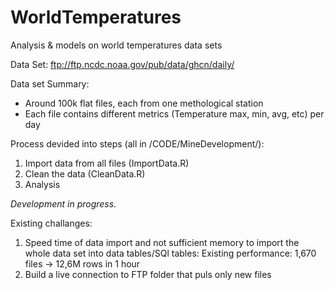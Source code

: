 # WorldTemperatures
Analysis &amp; models on world temperatures data sets

Data Set:
ftp://ftp.ncdc.noaa.gov/pub/data/ghcn/daily/

Data set Summary:

* Around 100k flat files, each from one methological station
* Each file contains different metrics (Temperature max, min, avg, etc) per day 



Process devided into steps (all in /CODE/MineDevelopment/):

1. Import data from all files (ImportData.R)
2. Clean the data (CleanData.R)
3. Analysis


*Development in progress.*

Existing challanges:

  1. Speed time of data import and not sufficient memory to import the whole data set into data tables/SQl tables:
      Existing performance: 1,670 files -> 12,6M rows in 1 hour
  2. Build  a live connection to FTP folder that puls only new files
  
